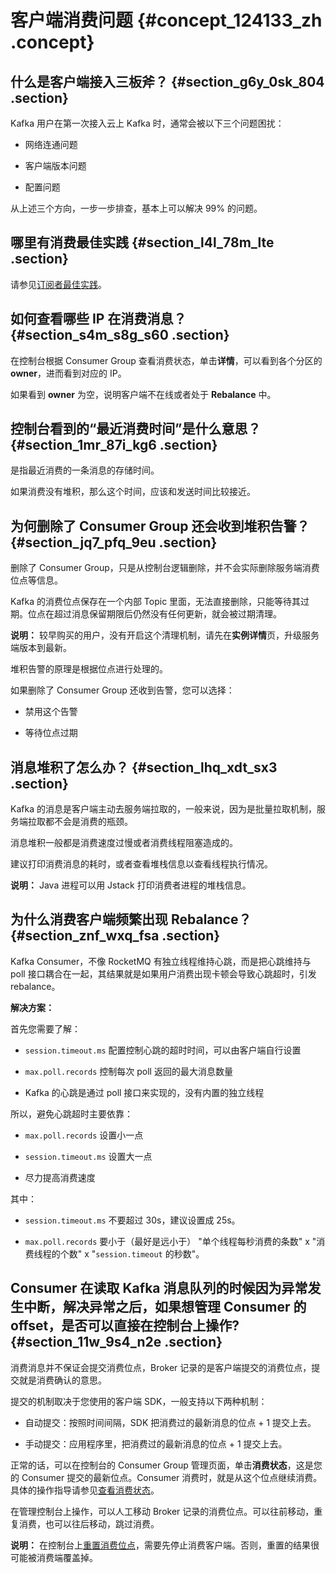 # 客户端消费问题 {#concept_124133_zh .concept}

## 什么是客户端接入三板斧？ {#section_g6y_0sk_804 .section}

Kafka 用户在第一次接入云上 Kafka 时，通常会被以下三个问题困扰：

-   网络连通问题

-   客户端版本问题

-   配置问题


从上述三个方向，一步一步排查，基本上可以解决 99% 的问题。

## 哪里有消费最佳实践 {#section_l4l_78m_lte .section}

请参见[订阅者最佳实践](../../../../cn.zh-CN/最佳实践/订阅者最佳实践.md#)。

## 如何查看哪些 IP 在消费消息？ {#section_s4m_s8g_s60 .section}

在控制台根据 Consumer Group 查看消费状态，单击**详情**，可以看到各个分区的 **owner**，进而看到对应的 IP。

如果看到 **owner** 为空，说明客户端不在线或者处于 **Rebalance** 中。

## 控制台看到的“最近消费时间”是什么意思？ {#section_1mr_87i_kg6 .section}

是指最近消费的一条消息的存储时间。

如果消费没有堆积，那么这个时间，应该和发送时间比较接近。

## 为何删除了 Consumer Group 还会收到堆积告警？ {#section_jq7_pfq_9eu .section}

删除了 Consumer Group，只是从控制台逻辑删除，并不会实际删除服务端消费位点等信息。

Kafka 的消费位点保存在一个内部 Topic 里面，无法直接删除，只能等待其过期。位点在超过消息保留期限后仍然没有任何更新，就会被过期清理。

**说明：** 较早购买的用户，没有开启这个清理机制，请先在**实例详情**页，升级服务端版本到最新。

堆积告警的原理是根据位点进行处理的。

如果删除了 Consumer Group 还收到告警，您可以选择：

-   禁用这个告警

-   等待位点过期


## 消息堆积了怎么办？ {#section_lhq_xdt_sx3 .section}

Kafka 的消息是客户端主动去服务端拉取的，一般来说，因为是批量拉取机制，服务端拉取都不会是消费的瓶颈。

消息堆积一般都是消费速度过慢或者消费线程阻塞造成的。

建议打印消费消息的耗时，或者查看堆栈信息以查看线程执行情况。

**说明：** Java 进程可以用 Jstack 打印消费者进程的堆栈信息。

## 为什么消费客户端频繁出现 Rebalance？ {#section_znf_wxq_fsa .section}

Kafka Consumer，不像 RocketMQ 有独立线程维持心跳，而是把心跳维持与 poll 接口耦合在一起，其结果就是如果用户消费出现卡顿会导致心跳超时，引发 rebalance。

**解决方案：**

首先您需要了解：

-   `session.timeout.ms` 配置控制心跳的超时时间，可以由客户端自行设置

-   `max.poll.records` 控制每次 poll 返回的最大消息数量

-   Kafka 的心跳是通过 poll 接口来实现的，没有内置的独立线程


所以，避免心跳超时主要依靠：

-   `max.poll.records` 设置小一点

-   `session.timeout.ms` 设置大一点

-   尽力提高消费速度


其中：

-   `session.timeout.ms` 不要超过 30s，建议设置成 25s。

-   `max.poll.records` 要小于（最好是远小于） "单个线程每秒消费的条数" x "消费线程的个数" x "`session.timeout` 的秒数"。


## Consumer 在读取 Kafka 消息队列的时候因为异常发生中断，解决异常之后，如果想管理 Consumer 的 offset，是否可以直接在控制台上操作? {#section_11w_9s4_n2e .section}

消费消息并不保证会提交消费位点，Broker 记录的是客户端提交的消费位点，提交就是消费确认的意思。

提交的机制取决于您使用的客户端 SDK，一般支持以下两种机制：

-   自动提交：按照时间间隔，SDK 把消费过的最新消息的位点 + 1 提交上去。

-   手动提交：应用程序里，把消费过的最新消息的位点 + 1 提交上去。


正常的话，可以在控制台的 Consumer Group 管理页面，单击**消费状态**，这是您的 Consumer 提交的最新位点。Consumer 消费时，就是从这个位点继续消费。具体的操作指导请参见[查看消费状态](../../../../cn.zh-CN/用户指南/控制台使用指南/查看消费状态.md#)。

在管理控制台上操作，可以人工移动 Broker 记录的消费位点。可以往前移动，重复消费，也可以往后移动，跳过消费。

**说明：** 在控制台上[重置消费位点](../../../../cn.zh-CN/用户指南/控制台使用指南/重置消费位点.md#)，需要先停止消费客户端。否则，重置的结果很可能被消费端覆盖掉。

